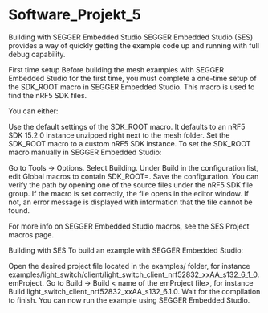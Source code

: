 # Software_Projekt_5


Building with SEGGER Embedded Studio
SEGGER Embedded Studio (SES) provides a way of quickly getting the example code up and running with full debug capability.

First time setup
Before building the mesh examples with SEGGER Embedded Studio for the first time, you must complete a one-time setup of the SDK_ROOT macro in SEGGER Embedded Studio. This macro is used to find the nRF5 SDK files.

You can either:

Use the default settings of the SDK_ROOT macro. It defaults to an nRF5 SDK 15.2.0 instance unzipped right next to the mesh folder.
Set the SDK_ROOT macro to a custom nRF5 SDK instance.
To set the SDK_ROOT macro manually in SEGGER Embedded Studio:

Go to Tools -> Options.
Select Building.
Under Build in the configuration list, edit Global macros to contain SDK_ROOT=<the path to nRF5 SDK instance>.
Save the configuration.
You can verify the path by opening one of the source files under the nRF5 SDK file group. If the macro is set correctly, the file opens in the editor window. If not, an error message is displayed with information that the file cannot be found.

For more info on SEGGER Embedded Studio macros, see the SES Project macros page.

Building with SES
To build an example with SEGGER Embedded Studio:

Open the desired project file located in the examples/ folder, for instance examples/light_switch/client/light_switch_client_nrf52832_xxAA_s132_6_1_0.emProject.
Go to Build -> Build < name of the emProject file>, for instance Build light_switch_client_nrf52832_xxAA_s132_6.1.0.
Wait for the compilation to finish.
You can now run the example using SEGGER Embedded Studio.
 
